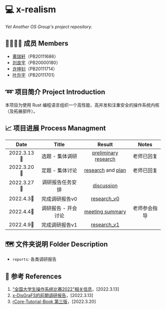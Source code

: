 # 💻 x-realism

*Yet Another OS Group's project repository.*

## 👨‍👨‍👦‍👦 成员 Members

- [黄瑞轩](https://github.com/SproutNan)（PB20111686）
- [刘良宇](https://github.com/liuly0322)（PB20000180）
- [许坤钊](https://github.com/xkz0777)（PB20111714）
- [叶升宇](https://github.com/ysy-phoenix)（PB20111701）

## ➿ 项目简介 Project Introduction

本项目为使用 Rust 编程语言组织一个高性能、高并发和注重安全的操作系统内核（及拓展部件）。

## 📈 项目进展 Process Managment

|    Date    |        Title        |                            Result                            |    Notes     |
| :--------: | :-----------------: | :----------------------------------------------------------: | :----------: |
| 2022.3.13🌃 |   选题 - 集体调研   | [preliminary research](./reports/2022.3.13&#32;preliminary&#32;research.pdf) |  老师已回复  |
| 2022.3.20🌃 |   定题 - 集体讨论   | [research](./reports/2022.3.20&#32;research.md) and [plan](./reports/2022.3.20&#32;plan.md) |  老师已回复  |
| 2022.3.27🌃 |  调研报告任务安排   |     [discussion](./reports/2022.3.27&#32;discussion.md)      |              |
| 2022.4.3🌃  |   完成调研报告v0    |           [research_v0](./reports/research-v0.md)            |              |
| 2022.4.4🌃  | 调研报告 - 开会讨论 |     [meeting summary](./reports/2022.4.4&#32;meeting.md)     | 老师参会指导 |
| 2022.4.9🌃  |   完成调研报告v1    |           [research_v1](./reports/research-v1.md)            |              |

## 🗺️ 文件夹说明 Folder Description

- `reports`: 各类调研报告

## 📕 参考 References

1. [“全国大学生操作系统比赛2022"相关信息](https://github.com/oscomp)，[2022.3.13]
2. [x-DisGraFS的前期调研报告](https://github.com/OSH-2021/x-DisGraFS/blob/main/docs/%E5%89%8D%E6%9C%9F%E8%B0%83%E7%A0%94%E5%86%85%E5%AE%B9/%E5%BE%80%E5%B1%8AOSH%E8%AF%BE%E9%A2%98%E8%B0%83%E7%A0%94%E6%8A%A5%E5%91%8A.md)，[2022.3.13]
3. [rCore-Tutorial-Book 第三版](https://rcore-os.github.io/rCore-Tutorial-Book-v3/)，[2022.3.20]
